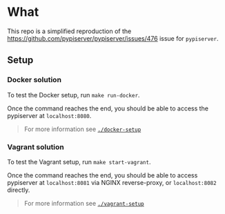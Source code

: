 # What

This repo is a simplified reproduction of the <https://github.com/pypiserver/pypiserver/issues/476> issue for `pypiserver`.

## Setup

### Docker solution

To test the Docker setup, run `make run-docker`.

Once the command reaches the end, you should be able to access the pypiserver at `localhost:8080`.

> For more information see [`./docker-setup`](./docker-setup/)

### Vagrant solution

To test the Vagrant setup, run `make start-vagrant`.

Once the command reaches the end, you should be able to access pypiserver at `localhost:8081` via NGINX reverse-proxy, or `localhost:8082` directly.

> For more information see [`./vagrant-setup`](./docker-setup/)
